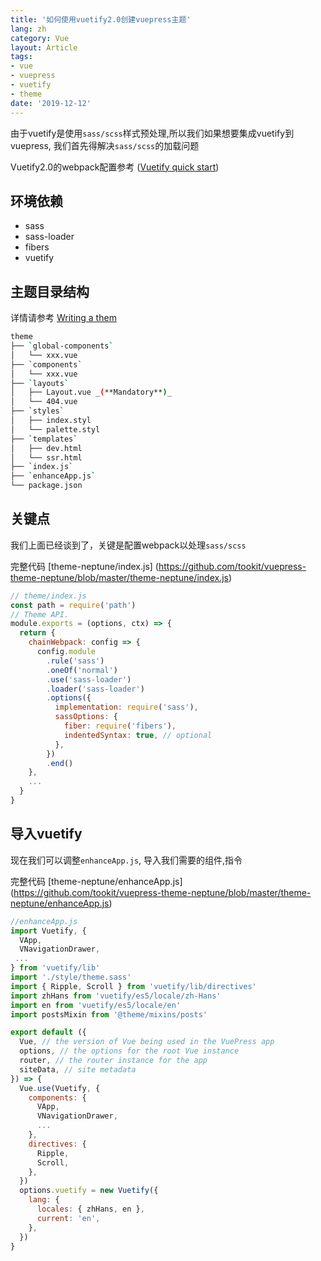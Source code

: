 ```yaml
---
title: '如何使用vuetify2.0创建vuepress主题'
lang: zh
category: Vue
layout: Article
tags:
- vue
- vuepress
- vuetify
- theme
date: '2019-12-12'
---
```


由于vuetify是使用`sass/scss`样式预处理,所以我们如果想要集成vuetify到vuepress, 我们首先得解决`sass/scss`的加载问题

Vuetify2.0的webpack配置参考
([Vuetify quick start](https://vuetifyjs.com/en/getting-started/quick-start/))

## 环境依赖
- sass
- sass-loader
- fibers
- vuetify

## 主题目录结构

详情请参考 [Writing a them](https://vuepress.vuejs.org/theme/writing-a-theme.html)

``` bash
theme
├── `global-components`
│   └── xxx.vue
├── `components`
│   └── xxx.vue
├── `layouts`
│   ├── Layout.vue _(**Mandatory**)_
│   └── 404.vue
├── `styles`
│   ├── index.styl
│   └── palette.styl
├── `templates`
│   ├── dev.html
│   └── ssr.html
├── `index.js`
├── `enhanceApp.js`
└── package.json
```
## 关键点

我们上面已经谈到了，关键是配置webpack以处理`sass/scss`

完整代码
[theme-neptune/index.js] (https://github.com/tookit/vuepress-theme-neptune/blob/master/theme-neptune/index.js)

```javascript
// theme/index.js
const path = require('path')
// Theme API.
module.exports = (options, ctx) => {
  return {
    chainWebpack: config => {
      config.module
        .rule('sass')
        .oneOf('normal')
        .use('sass-loader')
        .loader('sass-loader')
        .options({
          implementation: require('sass'),
          sassOptions: {
            fiber: require('fibers'),
            indentedSyntax: true, // optional
          },
        })
        .end()
    },
    ...
  }
}

```

## 导入vuetify

现在我们可以调整`enhanceApp.js`, 导入我们需要的组件,指令

完整代码
[theme-neptune/enhanceApp.js] (https://github.com/tookit/vuepress-theme-neptune/blob/master/theme-neptune/enhanceApp.js)


```javascript
//enhanceApp.js
import Vuetify, {
  VApp,
  VNavigationDrawer,
 ...
} from 'vuetify/lib'
import './style/theme.sass'
import { Ripple, Scroll } from 'vuetify/lib/directives'
import zhHans from 'vuetify/es5/locale/zh-Hans'
import en from 'vuetify/es5/locale/en'
import postsMixin from '@theme/mixins/posts'

export default ({
  Vue, // the version of Vue being used in the VuePress app
  options, // the options for the root Vue instance
  router, // the router instance for the app
  siteData, // site metadata
}) => {
  Vue.use(Vuetify, {
    components: {
      VApp,
      VNavigationDrawer,
      ...
    },
    directives: {
      Ripple,
      Scroll,
    },
  })
  options.vuetify = new Vuetify({
    lang: {
      locales: { zhHans, en },
      current: 'en',
    },
  })
}
```

